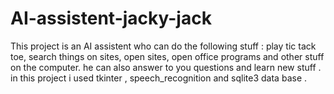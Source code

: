 # AI-assistent-jacky-jack
This project is an AI assistent who can do the following stuff : play tic tack toe, search things on sites, open sites, open office programs and other stuff on the computer. he can also answer to you questions and learn new stuff . in this project i used tkinter  , speech_recognition  and sqlite3 data base .
